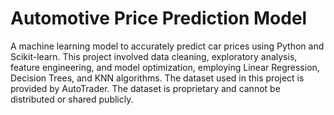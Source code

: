 # Automotive Price Prediction Model

A machine learning model to accurately predict car prices using Python and Scikit-learn. This project involved data cleaning, exploratory analysis, feature engineering, and model optimization, employing Linear Regression, Decision Trees, and KNN algorithms. The dataset used in this project is provided by AutoTrader. The dataset is proprietary and cannot be distributed or shared publicly.
